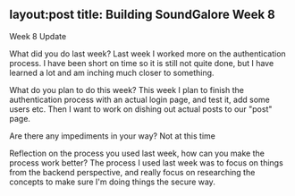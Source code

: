 
layout:post
title: Building SoundGalore Week 8
---

Week 8 Update

What did you do last week?
Last week I worked more on the authentication process. I have been short on time so it is still not quite done, but I have learned a lot and am inching much closer to something. 


What do you plan to do this week?
This week I plan to finish the authentication process with an actual login page, and test it, add some users etc. Then I want to work on dishing out actual posts to our "post" page.

Are there any impediments in your way?
Not at this time

Reflection on the process you used last week, how can you make the process work better?
The process I used last week was to focus on things from the backend perspective, and really focus on researching the concepts to make sure I'm doing things the secure way.
